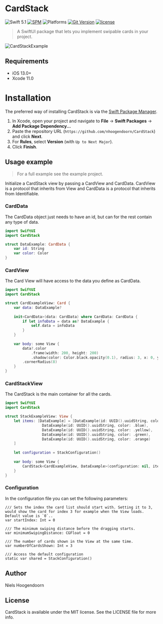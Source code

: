# CardStack

![Swift 5.1](https://img.shields.io/badge/Swift-5.1-orange.svg?style=for-the-badge)
[![SPM](https://img.shields.io/badge/spm-compatible-brightgreen.svg?style=for-the-badge)](https://swift.org/package-manager)
![Platforms](https://img.shields.io/badge/Platforms-iOS-blue.svg?style=for-the-badge)
[![Git Version](https://img.shields.io/github/v/release/nhoogendoorn/CardStack.svg?style=for-the-badge)](https://github.com/nhoogendoorn/CardStack/releases)
[![license](https://img.shields.io/github/license/nhoogendoorn/CardStack.svg?style=for-the-badge)](https://github.com/nhoogendoorn/CardStack/blob/master/LICENSE)

> A SwiftUI package that lets you implement swipable cards in your project.
 
![CardStackExample](CardStackExample/CardStackExample.gif)

## Requirements

- iOS 13.0+
- Xcode 11.0

# Installation

The preferred way of installing CardStack is via the [Swift Package Manager](https://swift.org/package-manager/).

1. In Xcode, open your project and navigate to **File** → **Swift Packages** → **Add Package Dependency...**
2. Paste the repository URL (`https://github.com/nhoogendoorn/CardStack`) and click **Next**.
3. For **Rules**, select **Version** (with `Up to Next Major`).
4. Click **Finish**.

## Usage example

> For a full example see the example project.

Initialize a CardStack view by passing a CardView and CardData. CardView is a protocol that inherits from View and CardData is a protocol that inherits from Identifiable.

### CardData

The CardData object just needs to have an id, but can for the rest contain any type of data.

```swift
import SwiftUI
import CardStack

struct DataExample: CardData {
    var id: String
    var color: Color
}
```

### CardView

The Card View will have access to the data you define as CardData.

```swift
import SwiftUI
import CardStack

struct CardExampleView: Card {
    var data: DataExample?
    
    init<CardData>(data: CardData) where CardData: CardData {
        if let infoData = data as? DataExample {
            self.data = infoData
        }
    }
    
    var body: some View {
        data?.color
            .frame(width: 200, height: 200)
            .shadow(color: Color.black.opacity(0.1), radius: 3, x: 0, y: 0)
        .cornerRadius(8)
    }
}
```

### CardStackView

The CardStack is the main container for all the cards.

```swift
import SwiftUI
import CardStack

struct StackExampleView: View {
    let items: [DataExample] = [DataExample(id: UUID().uuidString, color: .red),
                 DataExample(id: UUID().uuidString, color: .blue),
                 DataExample(id: UUID().uuidString, color: .yellow),
                 DataExample(id: UUID().uuidString, color: .green),
                 DataExample(id: UUID().uuidString, color: .orange)
    ]
    
    let configuration = StackConfiguration()
    
    var body: some View {
        CardStack<CardExampleView, DataExample>(configuration: nil, items: items)
    }
}
```

### Configuration

In the configuration file you can set the following parameters:

```
/// Sets the index the card list should start with. Setting it to 3, would show the card for index 3 for example when the View loads. Default value is `0`..
var startIndex: Int = 0

/// The minimum swiping distance before the dragging starts.
var minimumSwipingDistance: CGFloat = 0

/// The number of cards shown in the View at the same time.
var numberOfCardsShown: Int = 3

/// Access the default configuration
static var shared = StackConfiguration()
```

## Author

Niels Hoogendoorn

## License

CardStack is available under the MIT license. See the LICENSE file for more info.
